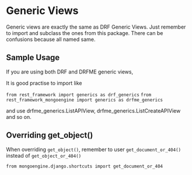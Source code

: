# Generic Views

Generic views are exactly the same as DRF Generic Views.
Just remember to import and subclass the ones from this package. There can be confusions because all named same.

## Sample Usage
If you are using both DRF and DRFME generic views,

It is good practise to import like

`from rest_framework import generics as drf_generics`
`from rest_framework_mongoengine import generics as drfme_generics`

and use drfme_generics.ListAPIView, drfme_generics.ListCreateAPIView and so on.


## Overriding get_object()

When overriding `get_object()`, remember to user `get_document_or_404()` instead of `get_object_or_404()`

`from mongoengine.django.shortcuts import get_document_or_404`
